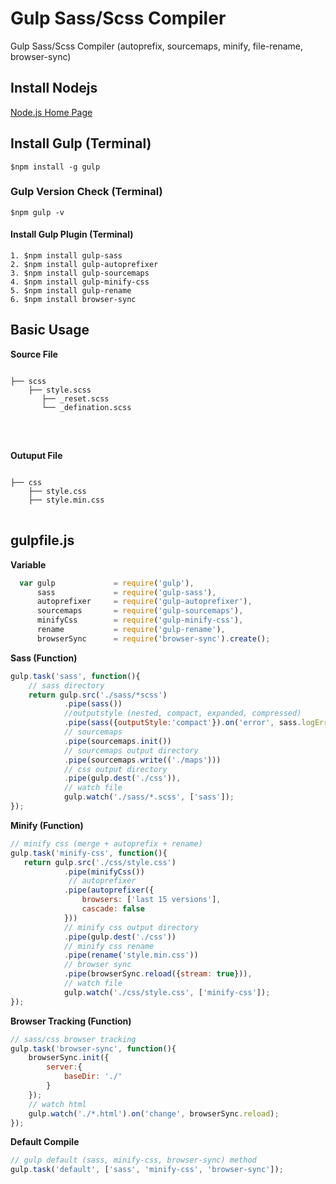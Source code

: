 # Gulp Sass/Scss Compiler
Gulp Sass/Scss Compiler (autoprefix, sourcemaps, minify, file-rename, browser-sync)


## Install Nodejs
[Node.js Home Page](https://nodejs.org/)



## Install Gulp (Terminal)
```
$npm install -g gulp
```

### Gulp Version Check (Terminal)
```
$npm gulp -v
```


#### Install Gulp Plugin (Terminal)
```
1. $npm install gulp-sass
2. $npm install gulp-autoprefixer
3. $npm install gulp-sourcemaps
4. $npm install gulp-minify-css
5. $npm install gulp-rename
6. $npm install browser-sync
```


## Basic Usage
<p> <b>Source File</b> </p>
<pre>
<code>
├── scss
    ├── style.scss
       ├── _reset.scss
       └── _defination.scss
</code>
</pre>

<br>

<p> <b>Outuput File</b> </p>
<pre>
<code>
├── css
    ├── style.css
    ├── style.min.css
</code>
</pre>

## gulpfile.js
<b>Variable</b>
```javascript
  var gulp             = require('gulp'),
      sass             = require('gulp-sass'),
      autoprefixer     = require('gulp-autoprefixer'),
      sourcemaps       = require('gulp-sourcemaps'),
      minifyCss        = require('gulp-minify-css'),
      rename           = require('gulp-rename'),
      browserSync      = require('browser-sync').create();
```

<b>Sass (Function)</b>
```javascript
gulp.task('sass', function(){
    // sass directory
    return gulp.src('./sass/*scss')
            .pipe(sass())
            //outputstyle (nested, compact, expanded, compressed)
            .pipe(sass({outputStyle:'compact'}).on('error', sass.logError))
            // sourcemaps
            .pipe(sourcemaps.init())
            // sourcemaps output directory
            .pipe(sourcemaps.write(('./maps')))
            // css output directory
            .pipe(gulp.dest('./css')),
            // watch file
            gulp.watch('./sass/*.scss', ['sass']);
});
```

<b>Minify (Function)</b>
```javascript
// minify css (merge + autoprefix + rename)
gulp.task('minify-css', function(){
   return gulp.src('./css/style.css')
            .pipe(minifyCss())
             // autoprefixer
            .pipe(autoprefixer({
                browsers: ['last 15 versions'],
                cascade: false
            }))
            // minify css output directory
            .pipe(gulp.dest('./css'))
            // minify css rename
            .pipe(rename('style.min.css'))
            // browser sync
            .pipe(browserSync.reload({stream: true})),
            // watch file
            gulp.watch('./css/style.css', ['minify-css']);
});
```

<b>Browser Tracking (Function)</b>
```javascript
// sass/css browser tracking
gulp.task('browser-sync', function(){
    browserSync.init({
        server:{
            baseDir: './'
        }
    });
    // watch html
    gulp.watch('./*.html').on('change', browserSync.reload);
});
```

<b>Default Compile</b>
```javascript
// gulp default (sass, minify-css, browser-sync) method
gulp.task('default', ['sass', 'minify-css', 'browser-sync']);

```
